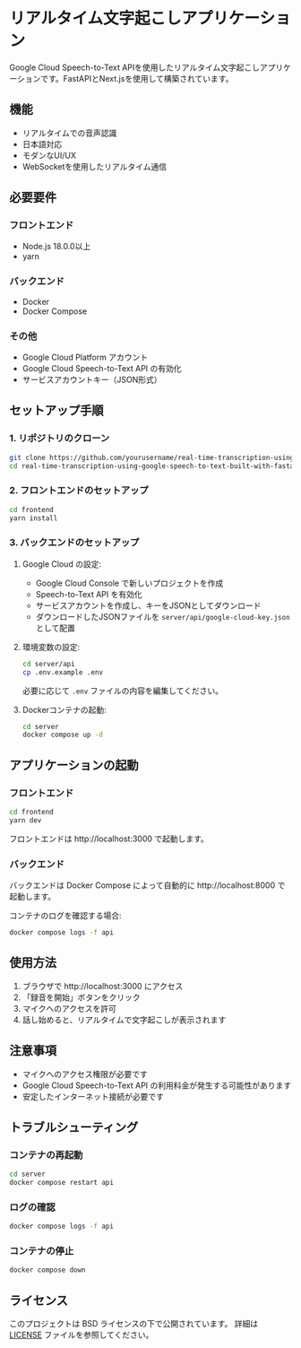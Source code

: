 # リアルタイム文字起こしアプリケーション

Google Cloud Speech-to-Text APIを使用したリアルタイム文字起こしアプリケーションです。FastAPIとNext.jsを使用して構築されています。

## 機能

- リアルタイムでの音声認識
- 日本語対応
- モダンなUI/UX
- WebSocketを使用したリアルタイム通信

## 必要要件

### フロントエンド
- Node.js 18.0.0以上
- yarn

### バックエンド
- Docker
- Docker Compose

### その他
- Google Cloud Platform アカウント
- Google Cloud Speech-to-Text API の有効化
- サービスアカウントキー（JSON形式）

## セットアップ手順

### 1. リポジトリのクローン

```bash
git clone https://github.com/yourusername/real-time-transcription-using-google-speech-to-text-built-with-fastapi-and-next.git
cd real-time-transcription-using-google-speech-to-text-built-with-fastapi-and-next
```

### 2. フロントエンドのセットアップ

```bash
cd frontend
yarn install
```

### 3. バックエンドのセットアップ

1. Google Cloud の設定:
   - Google Cloud Console で新しいプロジェクトを作成
   - Speech-to-Text API を有効化
   - サービスアカウントを作成し、キーをJSONとしてダウンロード
   - ダウンロードしたJSONファイルを `server/api/google-cloud-key.json` として配置

2. 環境変数の設定:
   ```bash
   cd server/api
   cp .env.example .env
   ```
   必要に応じて `.env` ファイルの内容を編集してください。

3. Dockerコンテナの起動:
   ```bash
   cd server
   docker compose up -d
   ```

## アプリケーションの起動

### フロントエンド

```bash
cd frontend
yarn dev
```

フロントエンドは http://localhost:3000 で起動します。

### バックエンド

バックエンドは Docker Compose によって自動的に http://localhost:8000 で起動します。

コンテナのログを確認する場合:
```bash
docker compose logs -f api
```

## 使用方法

1. ブラウザで http://localhost:3000 にアクセス
2. 「録音を開始」ボタンをクリック
3. マイクへのアクセスを許可
4. 話し始めると、リアルタイムで文字起こしが表示されます

## 注意事項

- マイクへのアクセス権限が必要です
- Google Cloud Speech-to-Text API の利用料金が発生する可能性があります
- 安定したインターネット接続が必要です

## トラブルシューティング

### コンテナの再起動
```bash
cd server
docker compose restart api
```

### ログの確認
```bash
docker compose logs -f api
```

### コンテナの停止
```bash
docker compose down
```

## ライセンス

このプロジェクトは BSD ライセンスの下で公開されています。
詳細は [LICENSE](LICENSE) ファイルを参照してください。
